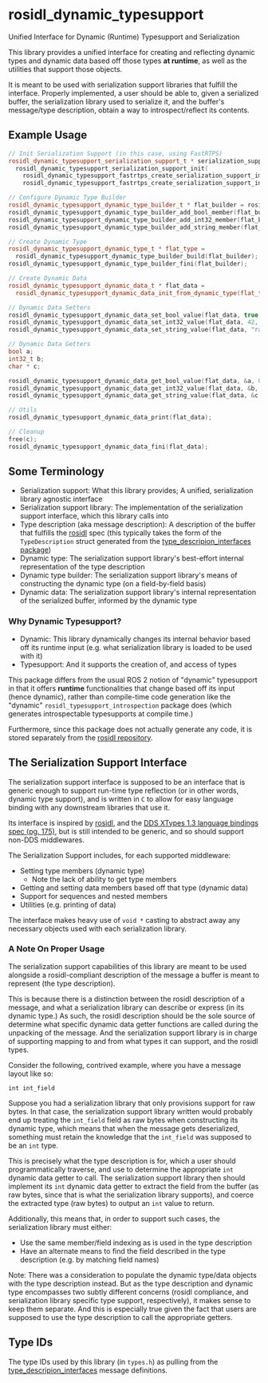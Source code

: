 # rosidl_dynamic_typesupport
Unified Interface for Dynamic (Runtime) Typesupport and Serialization

This library provides a unified interface for creating and reflecting dynamic types and dynamic data based off those types **at runtime**, as well as the utilities that support those objects.

It is meant to be used with serialization support libraries that fulfill the interface.
Properly implemented, a user should be able to, given a serialized buffer, the serialization library used to serialize it, and the buffer's message/type description, obtain a way to introspect/reflect its contents.

## Example Usage

```cpp
// Init Serialization Support (in this case, using FastRTPS)
rosidl_dynamic_typesupport_serialization_support_t * serialization_support =
  rosidl_dynamic_typesupport_serialization_support_init(
    rosidl_dynamic_typesupport_fastrtps_create_serialization_support_impl(),
    rosidl_dynamic_typesupport_fastrtps_create_serialization_support_interface());

// Configure Dynamic Type Builder
rosidl_dynamic_typesupport_dynamic_type_builder_t * flat_builder = rosidl_dynamic_typesupport_dynamic_type_builder_init(serialization_support, "flat");
rosidl_dynamic_typesupport_dynamic_type_builder_add_bool_member(flat_builder, 0, "bool_field");
rosidl_dynamic_typesupport_dynamic_type_builder_add_int32_member(flat_builder, 1, "int32_field");
rosidl_dynamic_typesupport_dynamic_type_builder_add_string_member(flat_builder, 2, "string_field");

// Create Dynamic Type
rosidl_dynamic_typesupport_dynamic_type_t * flat_type =
  rosidl_dynamic_typesupport_dynamic_type_builder_build(flat_builder);
rosidl_dynamic_typesupport_dynamic_type_builder_fini(flat_builder);

// Create Dynamic Data
rosidl_dynamic_typesupport_dynamic_data_t * flat_data =
  rosidl_dynamic_typesupport_dynamic_data_init_from_dynamic_type(flat_type);

// Dynamic Data Setters
rosidl_dynamic_typesupport_dynamic_data_set_bool_value(flat_data, true, 0);
rosidl_dynamic_typesupport_dynamic_data_set_int32_value(flat_data, 42, 1);
rosidl_dynamic_typesupport_dynamic_data_set_string_value(flat_data, "rar", 2);

// Dynamic Data Getters
bool a;
int32_t b;
char * c;

rosidl_dynamic_typesupport_dynamic_data_get_bool_value(flat_data, &a, 0);  // true
rosidl_dynamic_typesupport_dynamic_data_get_int32_value(flat_data, &b, 1);  // 42
rosidl_dynamic_typesupport_dynamic_data_get_string_value(flat_data, &c, 2);  // "rar"

// Utils
rosidl_dynamic_typesupport_dynamic_data_print(flat_data);

// Cleanup
free(c);
rosidl_dynamic_typesupport_dynamic_data_fini(flat_data);

```

## Some Terminology

- Serialization support: What this library provides; A unified, serialization library agnostic interface
- Serialization support library: The implementation of the serialization support interface, which this library calls into
- Type description (aka message description): A description of the buffer that fulfills the [rosidl](https://design.ros2.org/articles/idl_interface_definition.html) spec (this typically takes the form of the `TypeDescription` struct generated from the [type_descripion_interfaces package](https://github.com/ros2/rcl_interfaces/tree/rolling/type_description_interfaces/msg))
- Dynamic type: The serialization support library's best-effort internal representation of the type description
- Dynamic type builder: The serialization support library's means of constructing the dynamic type (on a field-by-field basis)
- Dynamic data: The serialization support library's internal representation of the serialized buffer, informed by the dynamic type

### Why **Dynamic** Typesupport?

- Dynamic: This library dynamically changes its internal behavior based off its runtime input (e.g. what serialization library is loaded to be used with it)
- Typesupport: And it supports the creation of, and access of types

This package differs from the usual ROS 2 notion of "dynamic" typesupport in that it offers **runtime** functionalities that change based off its input (hence dynamic), rather than compile-time code generation like the "dynamic" `rosidl_typesupport_introspection` package does (which generates introspectable typesupports at compile time.)

Furthermore, since this package does not actually generate any code, it is stored separately from the [rosidl repository](https://github.com/ros2/rosidl).

## The Serialization Support Interface

The serialization support interface is supposed to be an interface that is generic enough to support run-time type reflection (or in other words, dynamic type support), and is written in `C` to allow for easy language binding with any downstream libraries that use it.

Its interface is inspired by [rosidl](https://design.ros2.org/articles/idl_interface_definition.html), and the [DDS XTypes 1.3 language bindings spec (pg. 175)](https://www.omg.org/spec/DDS-XTypes/1.3/PDF), but is still intended to be generic, and so should support non-DDS middlewares.

The Serialization Support includes, for each supported middleware:

- Setting type members (dynamic type)
  - Note the lack of ability to get type members
- Getting and setting data members based off that type (dynamic data)
- Support for sequences and nested members
- Utilities (e.g. printing of data)

The interface makes heavy use of `void *` casting to abstract away any necessary objects used with each serialization library.

### A Note On Proper Usage

The serialization support capabilities of this library are meant to be used alongside a rosidl-compliant description of the message a buffer is meant to represent (the type description).

This is because there is a distinction between the rosidl description of a message, and what a serialization library can describe or express (in its dynamic type.)
As such, the rosidl description should be the sole source of determine what specific dynamic data getter functions are called during the unpacking of the message.
And the serialization support library is in charge of supporting mapping to and from what types it can support, and the rosidl types.

Consider the following, contrived example, where you have a message layout like so:

```
int int_field
```

Suppose you had a serialization library that only provisions support for raw bytes.
In that case, the serialization support library written would probably end up treating the `int_field` field as raw bytes when constructing its dynamic type, which means that when the message gets deserialized, something must retain the knowledge that the `int_field` was supposed to be an `int` type.

This is precisely what the type description is for, which a user should programmatically traverse, and use to determine the appropriate `int` dynamic data getter to call.
The serialization support library then should implement its `int` dynamic data getter to extract the field from the buffer (as raw bytes, since that is what the serialization library supports), and coerce the extracted type (raw bytes) to output an `int` value to return.

Additionally, this means that, in order to support such cases, the serialization library must either:

- Use the same member/field indexing as is used in the type description
- Have an alternate means to find the field described in the type description (e.g. by matching field names)

Note: There was a consideration to populate the dynamic type/data objects with the type description instead.
But as the type description and dynamic type encompasses two subtly different concerns (rosidl compliance, and serialization library specific type support, respectively), it makes sense to keep them separate.
And this is especially true given the fact that users are supposed to use the type description to call the appropriate getters.

## Type IDs

The type IDs used by this library (in `types.h`) as pulling from the [type_descripion_interfaces](https://github.com/ros2/rcl_interfaces/tree/rolling/type_description_interfaces/msg) message definitions.


